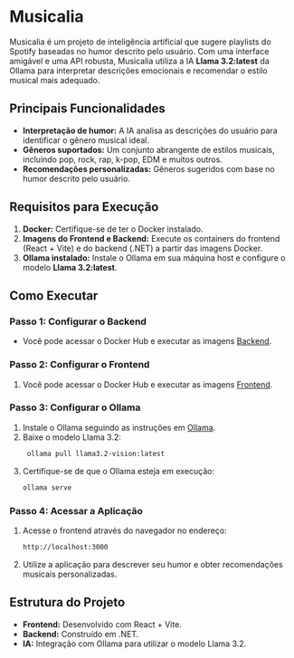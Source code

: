 # Musicalia

Musicalia é um projeto de inteligência artificial que sugere playlists do Spotify baseadas no humor descrito pelo usuário. Com uma interface amigável e uma API robusta, Musicalia utiliza a IA **Llama 3.2:latest** da Ollama para interpretar descrições emocionais e recomendar o estilo musical mais adequado.

## Principais Funcionalidades

- **Interpretação de humor:** A IA analisa as descrições do usuário para identificar o gênero musical ideal.
- **Gêneros suportados:** Um conjunto abrangente de estilos musicais, incluindo pop, rock, rap, k-pop, EDM e muitos outros.
- **Recomendações personalizadas:** Gêneros sugeridos com base no humor descrito pelo usuário.

## Requisitos para Execução

1. **Docker:** Certifique-se de ter o Docker instalado.
2. **Imagens do Frontend e Backend:** Execute os containers do frontend (React + Vite) e do backend (.NET) a partir das imagens Docker.
3. **Ollama instalado:** Instale o Ollama em sua máquina host e configure o modelo **Llama 3.2:latest**.

## Como Executar

### Passo 1: Configurar o Backend

- Você pode acessar o Docker Hub e executar as imagens [Backend](https://hub.docker.com/r/davidsb04/musicalia-backend).
   
### Passo 2: Configurar o Frontend

1. Você pode acessar o Docker Hub e executar as imagens [Frontend](https://hub.docker.com/r/davidsb04/musicalia-frontend).

### Passo 3: Configurar o Ollama

1. Instale o Ollama seguindo as instruções em [Ollama](https://ollama.com/).
2. Baixe o modelo Llama 3.2:
   ```bash  
    ollama pull llama3.2-vision:latest
   
3. Certifique-se de que o Ollama esteja em execução:
    ```bash
    ollama serve
### Passo 4: Acessar a Aplicação
1. Acesse o frontend através do navegador no endereço:
    ```bash
   http://localhost:3000
2. Utilize a aplicação para descrever seu humor e obter recomendações musicais personalizadas.
   
## Estrutura do Projeto
- **Frontend:** Desenvolvido com React + Vite.
- **Backend:** Construído em .NET.
- **IA:** Integração com Ollama para utilizar o modelo Llama 3.2.
